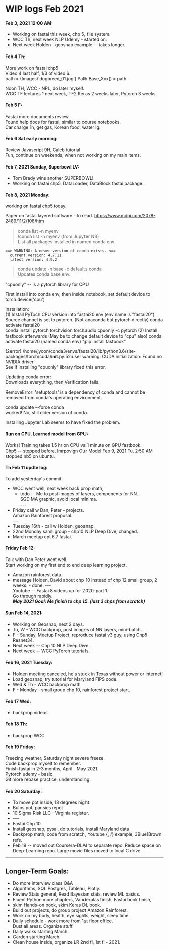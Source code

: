 # WIP logs Feb 2021  

#### Feb 3, 2021 12:00 AM:  
 * Working on fastai this week, chp 5, file system.  
 * WCC Th, next week NLP Udemy - started on.  
 * Next week Holden - geosnap example -- takes longer.  
 
#### Feb 4 Th:  
More work on fastai chp5  
Video 4 last half, 1/3 of video 6.  
  path = (Images/'dogbreed_01.jog')
  Path.Base_Xxx() = path

Noon TH, WCC - NPL, do later myself.  
WCC TF lectures 1 next week, TF2 Keras 2 weeks later, Pytorch 3 weeks. 
  
#### Feb 5 F:  
Fastai more documents review.  
Found help docs for fastai, similar to course notebooks.  
Car charge 1h, get gas, Korean food, water lg. 

#### Feb 6 Sat early morning:  
Review Javascript 9H, Caleb tutorial  
Fun, continue on weekends, when not working on my main items.  

#### Feb 7, 2021 Sunday, Superbowl LV:  

 * Tom Brady wins another SUPERBOWL!  
 * Working on fastai chp5, DataLoader, DataBlock fastai package.  
 
 
 #### Feb 8, 2021 Monday:  
 working on fastai chp5 today.
 
 Paper on fastai layered software - to read. 
 https://www.mdpi.com/2078-2489/11/2/108/htm  
 
 > conda list -n myenv  
 > !conda list -n myenv (from Jupyter NB)   
 List all packages installed in named conda env.  

```
==> WARNING: A newer version of conda exists. <==
  current version: 4.7.11
  latest version: 4.9.2 
```
  
> conda update -n base -c defaults conda    
Updates conda base env.  

"cpuonly" -- is a pytorch library for CPU  

First install into conda env, then inside notebook, set default device to torch.device('cpu')  

Installation:  
(1) Install PyToch CPU version into fastai20 env  (env name is "fastai20")
    Source channel is set to pytorch. (Not anaconda but pytorch directly)
    conda activate fastai20  
    conda install pytorch torchvision torchaudio cpuonly -c pytorch 
(2) Install fastbook afterwards  (May be to change default device to "cpu" also)
    conda activate fastai20  (named conda env)
    "pip install fastbook"  
    
(2error) /home/jyoon/conda3/envs/fastai20/lib/python3.6/site-packages/torch/cuda/__init__.py:52:user warning: 
         CUDA initialization: Found no NVIDIA driver  
         See if installing "cpuonly" library fixed this error.  
         
Updating conda error:  
Downloads everything, then Verification fails. 

RemoveError: 'setuptools' is a dependency of conda and cannot be removed from
conda's operating environment.  

conda update --force conda  
worked! No, still older version of conda.  

Installing Jupyter Lab seems to have fixed the problem.  
         
#### Run on CPU, Learned model from GPU:  

Works!  Training takes 1.5 hr on CPU vs 1 minute on GPU fastbook.  
Chp5 -- stopped before, Imrpovign Our Model
Feb 9, 2021 Tu, 2:50 AM stopped nb5 on ubuntu.

#### Th Feb 11 updte log:  

To add yesterday's commit 

* WCC went well, next week back prop math, 
  * todo --  Me to post images of layers, components for NN.  
  SGD MA graphic, avoid local minima.  
  \-\-\-  
* Friday call w Dan, Peter - projects.  
  Amazon Rainforest proposal.  
  \-\-\-  
* Tuesday 16th - call w Holden, geosnap.  
* 22nd Monday samll group - chp10 NLP Deep Dive, changed.    
* March meetup cpt 6,7 fastai.  

#### Friday Feb 12:  
Talk with Dan Peter went well.  
Start working on my first end to end deep learning project.  
 * Amazon rainforest data.  
 * message Holden, David about chp 10 instead of chp 12 small group, 2 weeks. - done. 
\-\-\-  
Youtube -- Fastai 8 videos up for 2020-part 1.  
Go through rapidly.  
***May 2021 Goal: Me finish to chp 15. (last 3 chps from scratch)***  

#### Sun Feb 14, 2021:  
  * Working on Geosnap, next 2 days.  
  * Tu, W - WCC backprop, post images of NN layers, mini-batch.  
  * F - Sunday, Meetup Project, reproduce fastai v3 guy, using Chp5 Resnet34.  
  * Next week -- Chp 10 NLP Deep Dive.  
  * Next week -- WCC PyTorch tutorials.  

#### Feb 16, 2021 Tuesday:  
  * Holden meeting canceled, he's stuck in Texas without power or internet!  
  * Load geosnap, try tutorial for Maryland FIPS code.  
  * Wed & Th - WCC backprop math 
  * F - Monday - small group chp 10, rainforest project start.  

#### Feb 17 Wed:  
 * backprop videos.  


#### Feb 18 Th:  
 * backprop WCC  

#### Feb 19 Friday:  
Freezing weather, Saturday night severe freeze.  
Code backprop myself to remember.  
Finish fastai in 2-3 months, April - May 2021.  
Pytorch udemy - basic.  
Git more rebase practice, understanding.  

#### Feb 20 Saturday:  
 * To move pot inside, 18 degrees night.  
 * Bulbs pot, pansies repot  
 * 10 Sigma Risk LLC - Virginia register.  
 * \-\-\-  
 * Fastai Chp 10  
 * Install geosnap, pysal, do tutorials, install Maryland data  
 * Backprop math, code from scratch, Youtube {\, /} example, 3Blue1Brown refs.  
 * Feb 19 -- moved out Coursera-DLAI to separate repo.  Reduce space on Deep-Learning repo. Large movie files moved to local C drive.  

---  
 
## Longer-Term Goals: 

  * Do more interview class Q&A  
  * Algorithms, SQL Postgres, Tableau, Plotly.  
  * Review Stats general, Read Bayesian stats, review ML basics.  
  * Fluent Python more chapters, Vanderplas finish, Fastai book finish,  
  * skim Hands-on book, skim Keras DL book.  
  * Build out projects, do group project Amazon Rainforest.  
  * Work on my body, health, eye sights, weight, sleep time.  
  * Daily schedule - work more from 1st floor office.  
    Dust all areas. Organize stuff.  
  * Daily walks starting March.  
  * Garden starting March.  
  * Clean house inside, organize LR 2nd fl, 1st fl - 2021.  


